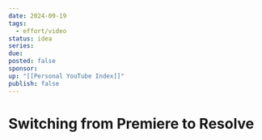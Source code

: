 ```yaml
---
date: 2024-09-19
tags:
  - effort/video
status: idea
series: 
due: 
posted: false
sponsor: 
up: "[[Personal YouTube Index]]"
publish: false
---
```

# Switching from Premiere to Resolve

